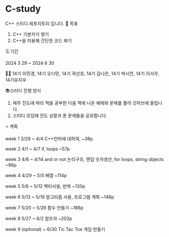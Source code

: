 # C-study
C++ 스터디 레포지토리 입니다.
📌 목표
1. C++ 기본지식 쌓기
2. C++을 이용해 간단한 코드 짜기

🗓️ 기간

2024 3 29 ~ 2024 6 30

👩🏻 14기 이민경, 14기 오다민, 14기 곽선호, 14기 김나은, 14기 박시언, 14기 이서우, 14기유지우

📚스터디 진행 방식
1. 매주 진도에 따라 책을 공부한 다음 책에 나온 예제와 문제를 풀어 깃허브에 올립니다.
2. 스터디 모임때 진도 상황과 푼 문제들을 공유합니다.


⭐️ 계획

week 1 3/29 ~ 4/4    C++언어에 대하여, ~38p

week 2 4/1 ~ 4/7     if, loops   ~57p

week 3 4/8 ~ 4/14    and or not 논리구조, 랜덤 숫자생산, for loops, string objects ~96p

week 4 4/29 ~ 5/5   배열 ~114p

week 5 5/6 ~ 5/12   벡터사용, 반복 ~130p

week 6 5/13 ~ 5/19   알고리즘 사용, 프로그램 계획 ~148p

week 7 5/20 ~ 5/26   함수 만들기 ~186p

week 8 5/27 ~ 6/2    참조자 ~202p

week 9 (optional) ~ 6/30 Tic Tac Toe 게임 만들기
